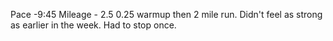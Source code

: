 Pace -9:45
Mileage - 2.5
0.25 warmup then 2 mile run. Didn't feel as strong as earlier in the week. Had to stop once.